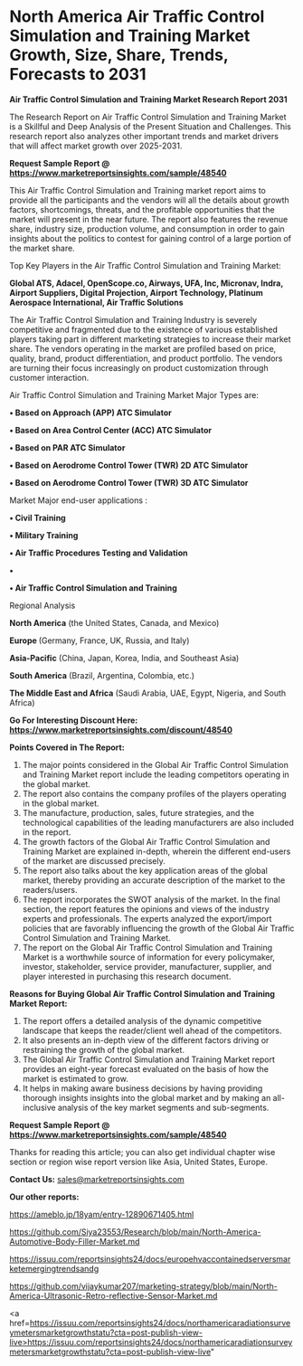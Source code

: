# North America Air Traffic Control Simulation and Training Market Growth, Size, Share, Trends, Forecasts to 2031

<strong>Air Traffic Control Simulation and Training Market Research Report 2031</strong>

The Research Report on Air Traffic Control Simulation and Training Market is a Skillful and Deep Analysis of the Present Situation and Challenges. This research report also analyzes other important trends and market drivers that will affect market growth over 2025-2031.

<strong>Request Sample Report @ <a href=https://www.marketreportsinsights.com/sample/48540>https://www.marketreportsinsights.com/sample/48540</a></strong>

This Air Traffic Control Simulation and Training market report aims to provide all the participants and the vendors will all the details about growth factors, shortcomings, threats, and the profitable opportunities that the market will present in the near future. The report also features the revenue share, industry size, production volume, and consumption in order to gain insights about the politics to contest for gaining control of a large portion of the market share.

Top Key Players in the Air Traffic Control Simulation and Training Market:

<strong>Global ATS, Adacel, OpenScope.co, Airways, UFA, Inc, Micronav, Indra, Airport Suppliers, Digital Projection, Airport Technology, Platinum Aerospace International, Air Traffic Solutions</strong>

The Air Traffic Control Simulation and Training Industry is severely competitive and fragmented due to the existence of various established players taking part in different marketing strategies to increase their market share. The vendors operating in the market are profiled based on price, quality, brand, product differentiation, and product portfolio. The vendors are turning their focus increasingly on product customization through customer interaction.

Air Traffic Control Simulation and Training Market Major Types are:

<strong>•  Based on Approach (APP) ATC Simulator

•  Based on Area Control Center (ACC) ATC Simulator

•  Based on PAR ATC Simulator

•  Based on Aerodrome Control Tower (TWR) 2D ATC Simulator

•  Based on Aerodrome Control Tower (TWR) 3D ATC Simulator</strong>

Market Major end-user applications :

<strong>•  Civil Training

•  Military Training

•  Air Traffic Procedures Testing and Validation

•  

•  Air Traffic Control Simulation and Training</strong>

Regional Analysis

</u><strong><b>North America</b></strong> (the United States, Canada, and Mexico)

<strong><b>Europe </b></strong>(Germany, France, UK, Russia, and Italy)

<strong><b>Asia-Pacific</b></strong> (China, Japan, Korea, India, and Southeast Asia)

<strong><b>South America</b></strong> (Brazil, Argentina, Colombia, etc.)

<strong><b>The Middle East and Africa</b></strong> (Saudi Arabia, UAE, Egypt, Nigeria, and South Africa)

<strong>Go For Interesting Discount Here: <a href=https://www.marketreportsinsights.com/discount/48540>https://www.marketreportsinsights.com/discount/48540</a></strong>

<strong>Points Covered in The Report:</strong>
<ol>
  <li>The major points considered in the Global Air Traffic Control Simulation and Training Market report include the leading competitors operating in the global market.</li>
  <li>The report also contains the company profiles of the players operating in the global market.</li>
  <li>The manufacture, production, sales, future strategies, and the technological capabilities of the leading manufacturers are also included in the report.</li>
  <li>The growth factors of the Global Air Traffic Control Simulation and Training Market are explained in-depth, wherein the different end-users of the market are discussed precisely.</li>
  <li>The report also talks about the key application areas of the global market, thereby providing an accurate description of the market to the readers/users.</li>
  <li>The report incorporates the SWOT analysis of the market. In the final section, the report features the opinions and views of the industry experts and professionals. The experts analyzed the export/import policies that are favorably influencing the growth of the Global Air Traffic Control Simulation and Training Market.</li>
  <li>The report on the Global Air Traffic Control Simulation and Training Market is a worthwhile source of information for every policymaker, investor, stakeholder, service provider, manufacturer, supplier, and player interested in purchasing this research document.</li>
</ol>
<strong>Reasons for Buying Global Air Traffic Control Simulation and Training Market Report:</strong>

<ol>
  <li>The report offers a detailed analysis of the dynamic competitive landscape that keeps the reader/client well ahead of the competitors.</li>
  <li>It also presents an in-depth view of the different factors driving or restraining the growth of the global market.</li>
  <li>The Global Air Traffic Control Simulation and Training Market report provides an eight-year forecast evaluated on the basis of how the market is estimated to grow.</li>
  <li>It helps in making aware business decisions by having providing thorough insights insights into the global market and by making an all-inclusive analysis of the key market segments and sub-segments.</li>
</ol>
<strong>Request Sample Report @ <a href=https://www.marketreportsinsights.com/sample/48540>https://www.marketreportsinsights.com/sample/48540</a></strong>


Thanks for reading this article; you can also get individual chapter wise section or region wise report version like Asia, United States, Europe.

<strong>Contact Us:</strong>
sales@marketreportsinsights.com

<strong>Our other reports:</strong>

<a href=https://ameblo.jp/18yam/entry-12890671405.html>https://ameblo.jp/18yam/entry-12890671405.html</a>

<a href=https://github.com/Siya23553/Research/blob/main/North-America-Automotive-Body-Filler-Market.md>https://github.com/Siya23553/Research/blob/main/North-America-Automotive-Body-Filler-Market.md</a>

<a href=https://issuu.com/reportsinsights24/docs/europehvaccontainedserversmarketemergingtrendsandg>https://issuu.com/reportsinsights24/docs/europehvaccontainedserversmarketemergingtrendsandg</a>

<a href=https://github.com/vijaykumar207/marketing-strategy/blob/main/North-America-Ultrasonic-Retro-reflective-Sensor-Market.md>https://github.com/vijaykumar207/marketing-strategy/blob/main/North-America-Ultrasonic-Retro-reflective-Sensor-Market.md</a>

<a href=https://issuu.com/reportsinsights24/docs/northamericaradiationsurveymetersmarketgrowthstatu?cta=post-publish-view-live>https://issuu.com/reportsinsights24/docs/northamericaradiationsurveymetersmarketgrowthstatu?cta=post-publish-view-live</a>"
